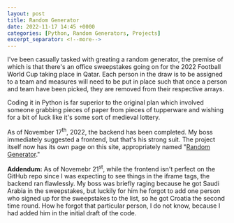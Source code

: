 ```yaml
---
layout: post
title: Random Generator
date: 2022-11-17 14:45 +0000
categories: [Python, Random Generators, Projects]
excerpt_separator: <!--more-->
---
```


I've been casually tasked with greating a random generator, the premise of which is that there's an office sweepstakes going on for the 2022 Football World Cup taking place in Qatar. Each person in the draw is to be assigned to a team and measures will need to be put in place such that once a person and team have been picked, they are removed from their respective arrays.

Coding it in Python is far superior to the original plan which involved someone grabbing pieces of paper from pieces of tupperware and wishing for a bit of luck like it's some sort of medieval lottery.
<!--more-->
As of November 17<sup>th</sup>, 2022, the backend has been completed. My boss immediately suggested a frontend, but that's his strong suit. The project itself now has its own page on this site, appropriately named "[Random Generator](https://gwenmurphy.github.io/projects/Random-Generator/)."

**Addendum:** As of Novemebr 21<sup>st</sup>, while the frontend isn't perfect on the GitHub repo since I was expecting to see things in the iframe tags, the backend ran flawlessly. My boss was briefly raging because he got Saudi Arabia in the sweepstakes, but luckily for him he forgot to add one person who signed up for the sweepstakes to the list, so he got Croatia the second time round. How he forgot that particular person, I do not know, because I had added him in the initial draft of the code.